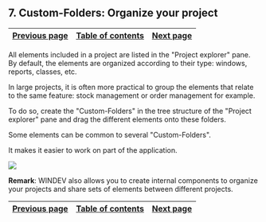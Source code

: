 
## 7. Custom-Folders: Organize your project
			

| [Previous page](../Concepts_WD/1410086985.md) | [Table of contents](../Concepts_WD/1410087098.md) | [Next page](../Concepts_WD/1410086987.md) |
| --- | --- | --- |



<a name="NOTE1"></a>
<a name="NOTE1_1"></a>
All elements included in a project are listed in the "Project explorer" pane. By default, the elements are organized according to their type: windows, reports, classes, etc.

In large projects, it is often more practical to group the elements that relate to the same feature: stock management or order management for example.

To do so, create the "Custom-Folders" in the tree structure of the "Project explorer" pane and drag the different elements onto these folders.

Some elements can be common to several "Custom-Folders".

It makes it easier to work on part of the application. 

![](https://doc.pcsoft.fr/en-US/images/image.awp?langid=3&name=P2_WD_Persodossier%20-%20HC%20N%B0001.gif)


**Remark**: WINDEV also allows you to create internal components to organize your projects and share sets of elements between different projects.

| [Previous page](../Concepts_WD/1410086985.md) | [Table of contents](../Concepts_WD/1410087098.md) | [Next page](../Concepts_WD/1410086987.md) |
| --- | --- | --- |





